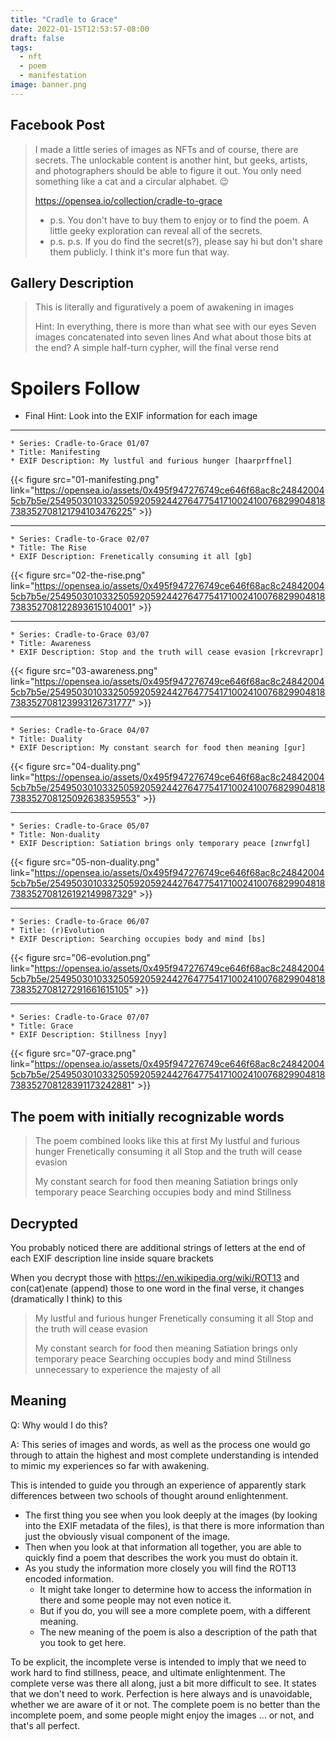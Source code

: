 ```yaml
---
title: "Cradle to Grace"
date: 2022-01-15T12:53:57-08:00
draft: false
tags:
  - nft
  - poem
  - manifestation
image: banner.png
---
```


## Facebook Post
> I made a little series of images as NFTs and of course, there are secrets. 
> The unlockable content is another hint, but geeks, artists, and photographers should be able to figure it out.
> You only need something like a cat and a circular alphabet. 😉
> 
> https://opensea.io/collection/cradle-to-grace
> 
> * p.s. You don't have to buy them to enjoy or to find the poem. A little geeky exploration can reveal all of the secrets.
> * p.s. p.s. If you do find the secret(s?), please say hi but don't share them publicly. I think it's more fun that way.


## Gallery Description
> This is literally and figuratively a poem of awakening in images
> 
> Hint:
> In everything, there is more than what see with our eyes
> Seven images concatenated into seven lines
> And what about those bits at the end?
> A simple half-turn cypher, will the final verse rend


# Spoilers Follow

* Final Hint: Look into the EXIF information for each image

---
    * Series: Cradle-to-Grace 01/07
    * Title: Manifesting
    * EXIF Description: My lustful and furious hunger [haarprffnel]
{{< figure src="01-manifesting.png" link="https://opensea.io/assets/0x495f947276749ce646f68ac8c248420045cb7b5e/25495030103325059205924427647754171002410076829904818738352708121794103476225" >}}

---
    * Series: Cradle-to-Grace 02/07
    * Title: The Rise
    * EXIF Description: Frenetically consuming it all [gb]
{{< figure src="02-the-rise.png" link="https://opensea.io/assets/0x495f947276749ce646f68ac8c248420045cb7b5e/25495030103325059205924427647754171002410076829904818738352708122893615104001" >}}

---
    * Series: Cradle-to-Grace 03/07
    * Title: Awareness
    * EXIF Description: Stop and the truth will cease evasion [rkcrevrapr]
{{< figure src="03-awareness.png" link="https://opensea.io/assets/0x495f947276749ce646f68ac8c248420045cb7b5e/25495030103325059205924427647754171002410076829904818738352708123993126731777" >}}

---
    * Series: Cradle-to-Grace 04/07
    * Title: Duality
    * EXIF Description: My constant search for food then meaning [gur]
{{< figure src="04-duality.png" link="https://opensea.io/assets/0x495f947276749ce646f68ac8c248420045cb7b5e/25495030103325059205924427647754171002410076829904818738352708125092638359553" >}}

---
    * Series: Cradle-to-Grace 05/07
    * Title: Non-duality
    * EXIF Description: Satiation brings only temporary peace [znwrfgl]
{{< figure src="05-non-duality.png" link="https://opensea.io/assets/0x495f947276749ce646f68ac8c248420045cb7b5e/25495030103325059205924427647754171002410076829904818738352708126192149987329" >}}

---
    * Series: Cradle-to-Grace 06/07
    * Title: (r)Evolution
    * EXIF Description: Searching occupies body and mind [bs]
{{< figure src="06-evolution.png" link="https://opensea.io/assets/0x495f947276749ce646f68ac8c248420045cb7b5e/25495030103325059205924427647754171002410076829904818738352708127291661615105" >}}

---
    * Series: Cradle-to-Grace 07/07
    * Title: Grace
    * EXIF Description: Stillness [nyy]
{{< figure src="07-grace.png" link="https://opensea.io/assets/0x495f947276749ce646f68ac8c248420045cb7b5e/25495030103325059205924427647754171002410076829904818738352708128391173242881" >}}


## The poem with initially recognizable words

> The poem combined looks like this at first
> My lustful and furious hunger
> Frenetically consuming it all
> Stop and the truth will cease evasion
> 
> My constant search for food then meaning
> Satiation brings only temporary peace
> Searching occupies body and mind
> Stillness

## Decrypted

You probably noticed there are additional strings of letters at the end of each EXIF description line inside square brackets

When you decrypt those with https://en.wikipedia.org/wiki/ROT13 and con(cat)enate (append) those to one word in the final verse, it changes (dramatically I think) to this
> My lustful and furious hunger
> Frenetically consuming it all
> Stop and the truth will cease evasion
> 
> My constant search for food then meaning
> Satiation brings only temporary peace
> Searching occupies body and mind
> Stillness unnecessary to experience the majesty of all

## Meaning

Q: Why would I do this?

A: This series of images and words, as well as the process one would go through to attain the highest and most complete understanding is intended to mimic my experiences so far with awakening.

This is intended to guide you through an experience of apparently stark differences between two schools of thought around enlightenment. 

* The first thing you see when you look deeply at the images (by looking into the EXIF metadata of the files), is that there is more information than just the obviously visual component of the image.
* Then when you look at that information all together, you are able to quickly find a poem that describes the work you must do obtain it.
* As you study the information more closely you will find the ROT13 encoded information.
    * It might take longer to determine how to access the information in there and some people may not even notice it.
    * But if you do, you will see a more complete poem, with a different meaning.
    * The new meaning of the poem is also a description of the path that you took to get here.

To be explicit, the incomplete verse is intended to imply that we need to work hard to find stillness, peace, and ultimate enlightenment.
The complete verse was there all along, just a bit more difficult to see. It states that we don't need to work. Perfection is here always and is unavoidable, whether we are aware of it or not.
The complete poem is no better than the incomplete poem, and some people might enjoy the images ... or not, and that's all perfect.
